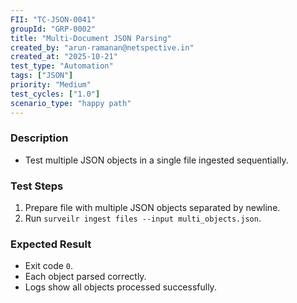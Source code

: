 ```yaml
---
FII: "TC-JSON-0041"
groupId: "GRP-0002"
title: "Multi-Document JSON Parsing"
created_by: "arun-ramanan@netspective.in"
created_at: "2025-10-21"
test_type: "Automation"
tags: ["JSON"]
priority: "Medium"
test_cycles: ["1.0"]
scenario_type: "happy path"
---
```


### Description
- Test multiple JSON objects in a single file ingested sequentially.

### Test Steps
1. Prepare file with multiple JSON objects separated by newline.  
2. Run `surveilr ingest files --input multi_objects.json`.  

### Expected Result
- Exit code `0`.  
- Each object parsed correctly.  
- Logs show all objects processed successfully.
